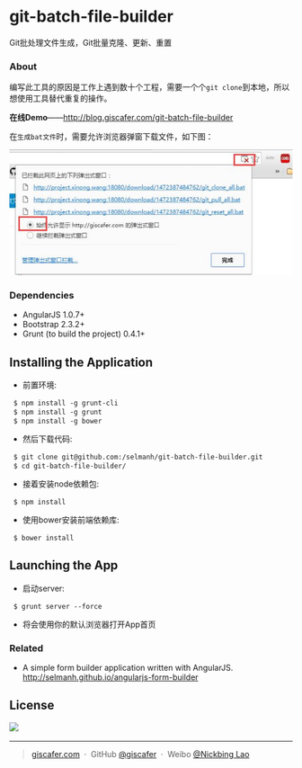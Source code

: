 git-batch-file-builder
======================

Git批处理文件生成，Git批量克隆、更新、重置

### About 

编写此工具的原因是工作上遇到数十个工程，需要一个个`git clone`到本地，所以想使用工具替代重复的操作。

**在线Demo**——http://blog.giscafer.com/git-batch-file-builder 

在`生成bat文件`时，需要允许浏览器弹窗下载文件，如下图：

![允许浏览器弹窗](https://raw.githubusercontent.com/giscafer/git-batch-file-builder/master/allowpopwin.jpg)

### Dependencies

* AngularJS 1.0.7+
* Bootstrap 2.3.2+
* Grunt (to build the project) 0.4.1+

## Installing the Application

* 前置环境:
 ```
  $ npm install -g grunt-cli
  $ npm install -g grunt
  $ npm install -g bower 
 ```

* 然后下载代码: 
 ``` 
  $ git clone git@github.com:/selmanh/git-batch-file-builder.git 
  $ cd git-batch-file-builder/ 
 ```
  
* 接着安装node依赖包: 
 ``` 
  $ npm install 
 ``` 
 
* 使用bower安装前端依赖库: 
 ``` 
  $ bower install 
 ``` 
 
## Launching the App

* 启动server: 
 ```
  $ grunt server --force
 ```
 
* 将会使用你的默认浏览器打开App首页 

### Related

* A simple form builder application written with AngularJS. http://selmanh.github.io/angularjs-form-builder


## License
![](https://img.shields.io/badge/license-MIT-blue.svg)

---

> [giscafer.com](http://giscafer.com) &nbsp;&middot;&nbsp;
> GitHub [@giscafer](https://github.com/giscafer) &nbsp;&middot;&nbsp;
> Weibo [@Nickbing Lao](https://weibo.com/laohoubin)
